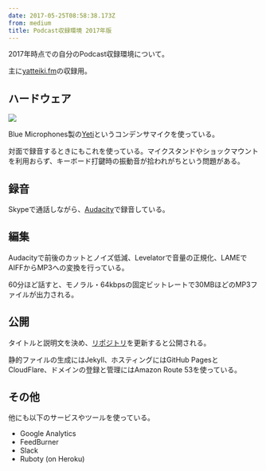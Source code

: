 ```yaml
---
date: 2017-05-25T08:58:38.173Z
from: medium
title: Podcast収録環境 2017年版
---
```


2017年時点での自分のPodcast収録環境について。

主に[yatteiki.fm](https://yatteiki.fm/)の収録用。

## ハードウェア

![](https://cdn-images-1.medium.com/max/800/1*C75Lj6WmN_I9Rl0un_icvQ.png)

Blue Microphones製の[Yeti](https://www.amazon.co.jp/dp/B0822P2ZCF)というコンデンサマイクを使っている。

対面で録音するときにもこれを使っている。マイクスタンドやショックマウントを利用おらず、キーボード打鍵時の振動音が拾われがちという問題がある。

## 録音

Skypeで通話しながら、[Audacity](https://www.audacityteam.org/)で録音している。

## 編集

Audacityで前後のカットとノイズ低減、Levelatorで音量の正規化、LAMEでAIFFからMP3への変換を行っている。

60分ほど話すと、モノラル・64kbpsの固定ビットレートで30MBほどのMP3ファイルが出力される。

## 公開

タイトルと説明文を決め、[リポジトリ](https://github.com/yatteikifm/yatteikifm.github.io)を更新すると公開される。

静的ファイルの生成にはJekyll、ホスティングにはGitHub PagesとCloudFlare、ドメインの登録と管理にはAmazon Route 53を使っている。

## その他

他にも以下のサービスやツールを使っている。

- Google Analytics
- FeedBurner
- Slack
- Ruboty (on Heroku)
